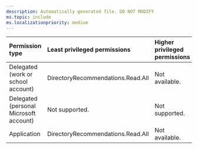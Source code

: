 ```yaml
---
description: Automatically generated file. DO NOT MODIFY
ms.topic: include
ms.localizationpriority: medium
---
```


|Permission type|Least privileged permissions|Higher privileged permissions|
|:---|:---|:---|
|Delegated (work or school account)|DirectoryRecommendations.Read.All|Not available.|
|Delegated (personal Microsoft account)|Not supported.|Not supported.|
|Application|DirectoryRecommendations.Read.All|Not available.|


